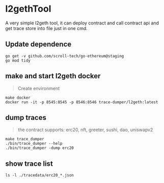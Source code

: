 # l2gethTool

A very simple l2geth tool, it can deploy contract and call contract api and get trace store into file just in one cmd.

## Update dependence

```
go get -v github.com/scroll-tech/go-ethereum@staging
go mod tidy
```

## make and start l2geth docker

> Create environment

```
make docker
docker run -it -p 8545:8545 -p 8546:8546 trace-dumper/l2geth:latest
```

## dump traces

> the contract supports: erc20, nft, greeter, sushi, dao, uniswapv2

```
make trace_dumper
./bin/trace_dumper --help
./bin/trace_dumper -dump erc20
```

## show trace list

```
ls -l ./tracedata/erc20_*.json
```